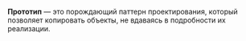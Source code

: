 **Прототип** — это порождающий паттерн проектирования, который позволяет копировать объекты, не вдаваясь в подробности их реализации.